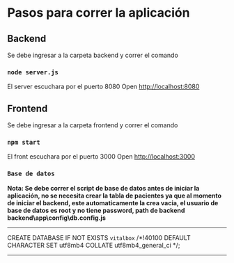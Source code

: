 # Pasos para correr la aplicación

## Backend
Se debe ingresar a la carpeta backend y correr el comando

### `node server.js`

El server escuchara por el puerto 8080
Open [http://localhost:8080](http://localhost:8080/)

## Frontend
Se debe ingresar a la carpeta frontend y correr el comando

### `npm start`
El front escuchara por el puerto 3000
Open [http://localhost:3000](http://localhost:3000/)

### `Base de datos`

**Nota: Se debe correr el script de base de datos antes de iniciar la aplicación, no se necesita crear la tabla de pacientes ya que al momento de iniciar el backend, este automaticamente la crea vacia, el usuario de base de datos es root y no tiene password, path de backend backend\app\config\db.config.js**


---

 CREATE DATABASE IF NOT EXISTS `vitalbox` /*!40100 DEFAULT CHARACTER SET utf8mb4 COLLATE utf8mb4_general_ci */;
 
---



